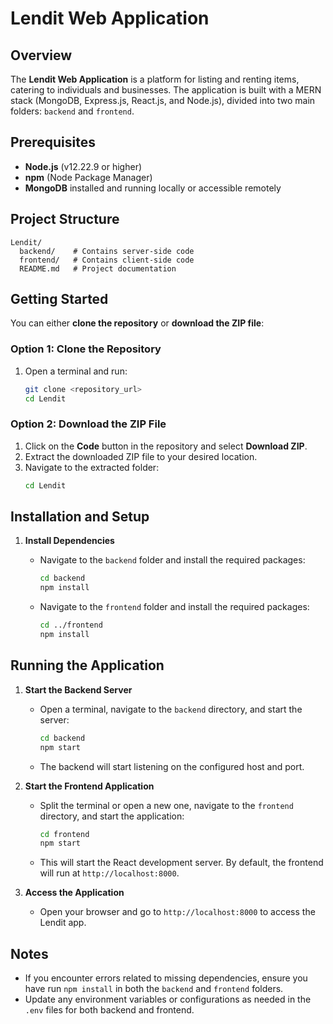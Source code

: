 # Lendit Web Application

## Overview

The **Lendit Web Application** is a platform for listing and renting items, catering to individuals and businesses. The application is built with a MERN stack (MongoDB, Express.js, React.js, and Node.js), divided into two main folders: `backend` and `frontend`.

## Prerequisites

- **Node.js** (v12.22.9 or higher)
- **npm** (Node Package Manager)
- **MongoDB** installed and running locally or accessible remotely

## Project Structure

```
Lendit/
  backend/    # Contains server-side code
  frontend/   # Contains client-side code
  README.md   # Project documentation
```

## Getting Started

You can either **clone the repository** or **download the ZIP file**:

### Option 1: Clone the Repository
1. Open a terminal and run:
   ```bash
   git clone <repository_url>
   cd Lendit
   ```

### Option 2: Download the ZIP File
1. Click on the **Code** button in the repository and select **Download ZIP**.
2. Extract the downloaded ZIP file to your desired location.
3. Navigate to the extracted folder:
   ```bash
   cd Lendit
   ```

## Installation and Setup

1. **Install Dependencies**

   - Navigate to the `backend` folder and install the required packages:
     ```bash
     cd backend
     npm install
     ```

   - Navigate to the `frontend` folder and install the required packages:
     ```bash
     cd ../frontend
     npm install
     ```

## Running the Application

1. **Start the Backend Server**

   - Open a terminal, navigate to the `backend` directory, and start the server:
     ```bash
     cd backend
     npm start
     ```
   - The backend will start listening on the configured host and port.

2. **Start the Frontend Application**

   - Split the terminal or open a new one, navigate to the `frontend` directory, and start the application:
     ```bash
     cd frontend
     npm start
     ```

   - This will start the React development server. By default, the frontend will run at `http://localhost:8000`.

3. **Access the Application**

   - Open your browser and go to `http://localhost:8000` to access the Lendit app.

## Notes

- If you encounter errors related to missing dependencies, ensure you have run `npm install` in both the `backend` and `frontend` folders.
- Update any environment variables or configurations as needed in the `.env` files for both backend and frontend.

